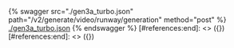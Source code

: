 [#references:start]: <> ({ "template": "openapi" })
[#references:start]: <> ({ "template": "openapi" })
{% swagger src="./gen3a_turbo.json" path="/v2/generate/video/runway/generation" method="post" %}
[./gen3a_turbo.json](./gen3a_turbo.json)
{% endswagger %}
[#references:end]: <> ({})
[#references:end]: <> ({})